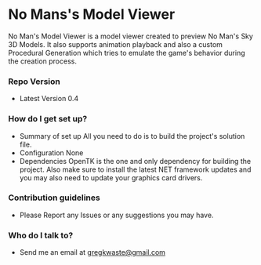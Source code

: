 # No Mans's Model Viewer #

No Man's Model Viewer is a model viewer created to preview No Man's Sky 3D Models. It also supports animation playback and also a custom Procedural Generation which tries to emulate the game's behavior during the creation process.

### Repo Version ###

* Latest Version 0.4

### How do I get set up? ###

* Summary of set up
All you need to do is to build the project's solution file.
* Configuration
None
* Dependencies
OpenTK is the one and only dependency for building the project. Also make sure to install the latest NET framework updates and you may also need to update your graphics card drivers.

### Contribution guidelines ###
* Please Report any Issues or any suggestions you may have.

### Who do I talk to? ###

* Send me an email at gregkwaste@gmail.com